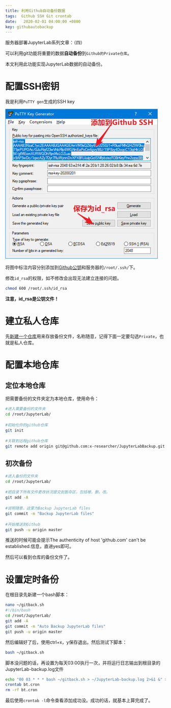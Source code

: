 ```yaml
---
title: 利用Github自动备份数据
tags:  Github SSH Git crontab
date:   2020-02-01 04:00:00 +0800
key: githubautobackup
---
```

服务器部署JupyterLab系列文章：（四）

<!--more-->
可以利用git功能将重要的数据**自动备份**到`Github的Private仓库`。

本文利用此功能实现JupyterLab数据的自动备份。
# 配置SSH密钥
我是利用`PuTTY gen`生成的SSH key

![图1](/photos/ssh-key.png)

将图中标注内容分别添加到[Github公钥](https://github.com/settings/ssh/new)和服务器的`/root/.ssh/`下。

修改`id_rsa`的权限，如不修改会出现无法建立连接的问题。
~~~bash
chmod 600 /root/.ssh/id_rsa
~~~
**注意，id_rsa是公钥文件！**
# 建立私人仓库
先[新建一个仓库](https://github.com/new)用来存放备份文件，名称随意，记得下面一定要勾选`Private`，也就是私人仓库。
# 配置本地仓库
## 定位本地仓库
把需要备份的文件夹定为本地仓库，使用命令：
~~~bash
#进入需要备份的文件夹
cd /root/JupyterLab/

#初始化你的github仓库
git init

#关联到远程github仓库
git remote add origin git@github.com:x-researcher/JupyterLabBackup.git
~~~
## 初次备份
~~~bash
#进入备份的文件夹
cd /root/JupyterLab/

#把目录下所有文件更改状况提交到暂存区，包括增，删，改。
git add -A

#说明随意，这里为Backup JupyterLab files
git commit -m "Backup JupyterLab files"

#开始推送到Github
git push -u origin master
~~~
推送的时候可能会提示The authenticity of host 'github.com' can't be established.信息，直进yes即可。

然后可以看到仓库的备份文件了。

# 设置定时备份
在根目录先新建一个bash脚本：
~~~bash
nano ~/gitback.sh
#!/bin/bash
cd /root/JupyterLab/
git add -A
git commit -m "Auto Backup JupyterLab files"
git push -u origin master
~~~

然后编辑好了后，使用ctrl+x，y保存退出。然后测试下脚本：
~~~bash
bash ~/gitback.sh
~~~
脚本没问题的话，再设置为每天03:00执行一次，并将运行日志输出到根目录的JupyterLab-backup.log文件
~~~bash
echo "00 03 * * * bash ~/gitback.sh > ~/JupyterLab-backup.log 2>&1 &" > bt.cron
crontab bt.cron
rm -rf bt.cron
~~~
最后使用`crontab -l`命令查看添加成功没。成功的话，就基本上算完成了。